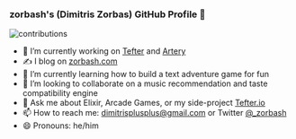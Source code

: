 ### zorbash's (Dimitris Zorbas) GitHub Profile 👋

![contributions](https://github-readme-stats.vercel.app/api?username=zorbash&count_private=true)

- 🔭 I’m currently working on [Tefter](https://tefter.io) and [Artery](https://artery.ltd)
- ✍️ I blog on [zorbash.com](zorbash.com)
- 🌱 I’m currently learning how to build a text adventure game for fun
- 👯 I’m looking to collaborate on a music recommendation and taste compatibility engine
- 💬 Ask me about Elixir, Arcade Games, or my side-project [Tefter.io](https://tefter.io)
- 📫 How to reach me: dimitrisplusplus@gmail.com or Twitter [@_zorbash](twitter.com/_zorbash)
- 😄 Pronouns: he/him
